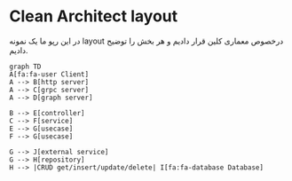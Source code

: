 # Clean Architect layout

در این رپو ما یک نمونه layout درخصوص معماری کلین قرار دادیم و هر بخش را توضیح دادیم.

```mermaid
graph TD
A[fa:fa-user Client]
A --> B[http server]
A --> C[grpc server]
A --> D[graph server]

B --> E[controller]
C --> F[service]
E --> G[usecase]
F --> G[usecase]

G --> J[external service]
G --> H[repository]
H --> |CRUD get/insert/update/delete| I[fa:fa-database Database]
  
```

